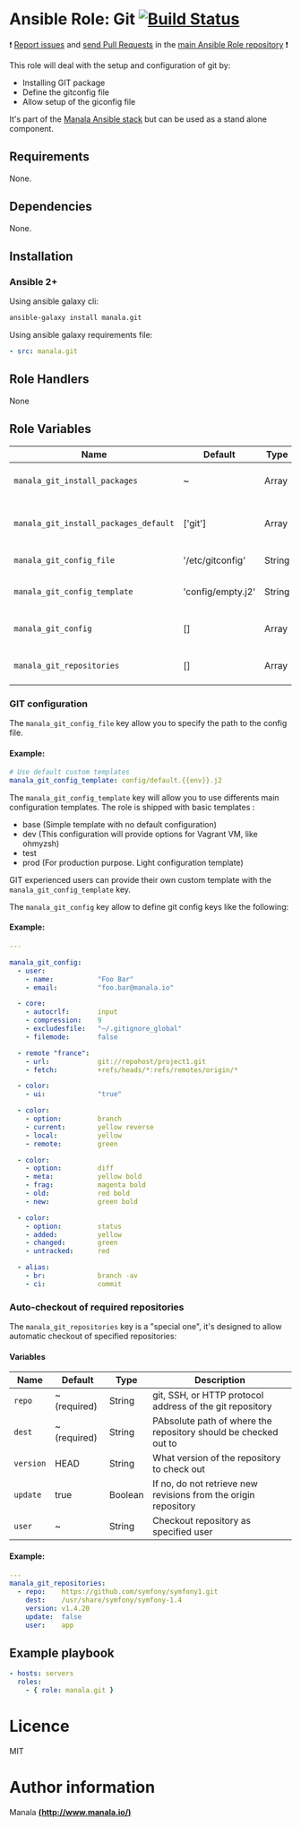 # Ansible Role: Git [![Build Status](https://travis-ci.org/manala/ansible-role-git.svg?branch=master)](https://travis-ci.org/manala/ansible-role-git)

:exclamation: [Report issues](https://github.com/manala/ansible-roles/issues) and [send Pull Requests](https://github.com/manala/ansible-roles/pulls) in the [main Ansible Role repository](https://github.com/manala/ansible-roles) :exclamation:

This role will deal with the setup and configuration of git by:
- Installing GIT package
- Define the gitconfig file
- Allow setup of the giconfig file

It's part of the [Manala Ansible stack](http://www.manala.io) but can be used as a stand alone component.

## Requirements

None.

## Dependencies

None.

## Installation

### Ansible 2+

Using ansible galaxy cli:

```bash
ansible-galaxy install manala.git
```

Using ansible galaxy requirements file:

```yaml
- src: manala.git
```

## Role Handlers

None

## Role Variables

| Name                                  | Default           | Type   | Description                            |
| ------------------------------------- | ----------------- | ------ | -------------------------------------- |
| `manala_git_install_packages`         | ~                 | Array  | Dependency packages to install         |
| `manala_git_install_packages_default` | ['git']           | Array  | Default dependency packages to install |
| `manala_git_config_file`              | '/etc/gitconfig'  | String | Configuration file path                |
| `manala_git_config_template`          | 'config/empty.j2' | String | Configuration template path            |
| `manala_git_config`                   | []                | Array  | List of git config options             |
| `manala_git_repositories`             | []                | Array  | List of repositories to checkout       |

### GIT configuration

The `manala_git_config_file` key allow you to specify the path to the config file.

#### Example:

```yaml
# Use default custom templates
manala_git_config_template: config/default.{{env}}.j2
```

The `manala_git_config_template` key will allow you to use differents main configuration templates. The role is shipped with basic templates :

- base (Simple template with no default configuration)
- dev (This configuration will provide options for Vagrant VM, like ohmyzsh)
- test
- prod (For production purpose. Light configuration template)

GIT experienced users can provide their own custom template with the `manala_git_config_template` key.

The `manala_git_config` key allow to define git config keys like the following:

#### Example:

```yaml
---

manala_git_config:
  - user:
    - name:           "Foo Bar"
    - email:          "foo.bar@manala.io"

  - core:
    - autocrlf:       input
    - compression:    9
    - excludesfile:   "~/.gitignore_global"
    - filemode:       false

  - remote "france":
    - url:            git://repohost/project1.git
    - fetch:          +refs/heads/*:refs/remotes/origin/*

  - color:
    - ui:             "true"

  - color:
    - option:         branch
    - current:        yellow reverse
    - local:          yellow
    - remote:         green

  - color:
    - option:         diff
    - meta:           yellow bold
    - frag:           magenta bold
    - old:            red bold
    - new:            green bold

  - color:
    - option:         status
    - added:          yellow
    - changed:        green
    - untracked:      red

  - alias:
    - br:             branch -av
    - ci:             commit
```

### Auto-checkout of required repositories

The `manala_git_repositories` key is a "special one", it's designed to allow automatic checkout of specified repositories:

#### Variables

| Name      | Default      | Type       | Description                                                     |
|-----------|------------- |----------- |---------------------------------------------------------------- |
| `repo`    | ~ (required) | String     | git, SSH, or HTTP protocol address of the git repository        |
| `dest`    | ~ (required) | String     | PAbsolute path of where the repository should be checked out to |
| `version` | HEAD         | String     | What version of the repository to check out                     |
| `update`  | true         | Boolean    | If no, do not retrieve new revisions from the origin repository |
| `user`    | ~            | String     | Checkout repository as specified user                           |

#### Example:

```yaml
---
manala_git_repositories:
  - repo:    https://github.com/symfony/symfony1.git
    dest:    /usr/share/symfony/symfony-1.4
    version: v1.4.20
    update:  false
    user:    app
```

## Example playbook

```yaml
- hosts: servers
  roles:
    - { role: manala.git }
```

# Licence

MIT

# Author information

Manala [**(http://www.manala.io/)**](http://www.manala.io)
